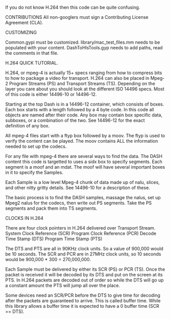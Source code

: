 If you do not know H.264 then this code can be quite confusing.

CONTRIBUTIONS
All non-googlers must sign a Contributing License Agreement (CLA).

CUSTOMIZING

  Common.gypi must be customized.
  library/mac_test_files.mm needs to be populated with your content.
  DashToHlsTools.gyp needs to add paths, read the comments in that file.


H.264 QUICK TUTORIAL.

H.264, or mpeg-4 is actually 15+ specs ranging from how to compress bits to
how to package a video for transport.  H.264 can also be placed in Mpeg-2
Program Streams (PS) and Transport Streams (TS).  Depending on the layer you
care about you should look at the different ISO 14496 specs.  Most of this
code is either 14496-10 or 14496-12.

Starting at the top Dash is in a 14496-12 container, which consists of boxes.
Each box starts with a length followed by a 4 byte code.  In this code all
objects are named after their code.  Any box may contain box specific data,
subboxes, or a combination of the two.  See 14496-12 for the exact definition
of any box.

All mpeg-4 files start with a ftyp box followed by a moov.  The ftyp is used
to verify the content can be played.  The moov contains ALL the information
needed to set up the codecs.

For any file with mpeg-4 there are several ways to find the data.  The DASH
content this code is targetted to uses a sidx box to specify segments.  Each
segment is a moof and an mdat.  The moof will have several important boxes in
it to specify the Samples.

Each Sample is a low level Mpeg-4 chunk of data made up of nalu, slices, and
other nitty gritty details.  See 14496-10 for a description of these.

The basic process is to find the DASH samples, massage the nalus, set up
Mpeg2 nalus for the codecs, then write out PS segments.  Take the PS segments
and pack them into TS segments.

CLOCKS IN H.264

There are four clock pointers in H.264 delivered over Transport Stream.
System Clock Reference (SCR)
Program Clock Reference (PCR)
Decode Time Stamp (DTS)
Program Time Stamp (PTS)

The DTS and  PTS are all in 90KHz clock units.  So a value of 900,000 would be
10 seconds.  The SCR and PCR are in 27MHz clock units, so 10 seconds would be
900,000 * 300 = 270,000,000.

Each Sample must be delivered by either its SCR (PS) or PCR (TS).  Once the
packet is received it will be decoded by its DTS and put on the screen at
its PTS.  In H.264 packets are decoded out of order so while the DTS will go
up a constant amount the PTS will jump all over the place.

Some devices need an SCR/PCR before the DTS to give time for decoding after
the packets are guaranteed to arrive.  This is called buffer time.
While this library allows a buffer time it is expected to have a 0 buffer
time (SCR == DTS).

